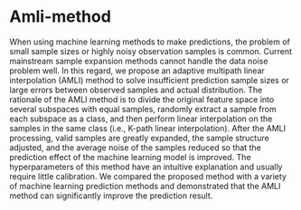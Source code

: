 # Amli-method
When using machine learning methods to make predictions, the problem of small sample sizes or highly noisy observation samples is common. Current mainstream sample expansion methods cannot handle the data noise problem well. In this regard, we propose an adaptive multipath linear interpolation (AMLI) method to solve insufficient prediction sample sizes or large errors between observed samples and actual distribution. The rationale of the AMLI method is to divide the original feature space into several subspaces with equal samples, randomly extract a sample from each subspace as a class, and then perform linear interpolation on the samples in the same class (i.e., K-path linear interpolation). After the AMLI processing, valid samples are greatly expanded, the sample structure adjusted, and the average noise of the samples reduced so that the prediction effect of the machine learning model is improved. The hyperparameters of this method have an intuitive explanation and usually require little calibration. We compared the proposed method with a variety of machine learning prediction methods and demonstrated that the AMLI method can significantly improve the prediction result. 
